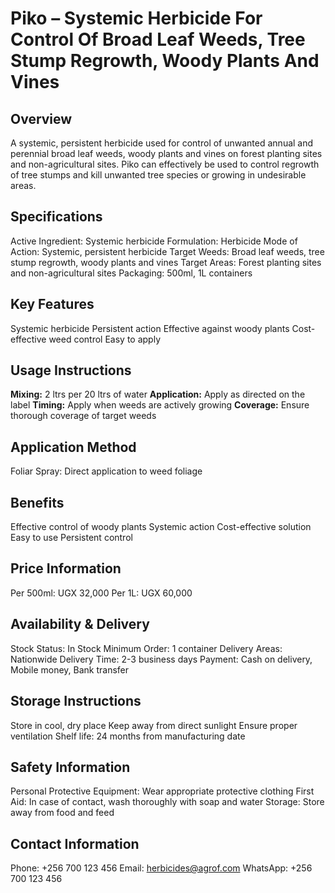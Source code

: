 # Piko – Systemic Herbicide For Control Of Broad Leaf Weeds, Tree Stump Regrowth, Woody Plants And Vines

## Overview
A systemic, persistent herbicide used for control of unwanted annual and perennial broad leaf weeds, woody plants and vines on forest planting sites and non-agricultural sites. Piko can effectively be used to control regrowth of tree stumps and kill unwanted tree species or growing in undesirable areas.

## Specifications
Active Ingredient: Systemic herbicide
Formulation: Herbicide
Mode of Action: Systemic, persistent herbicide
Target Weeds: Broad leaf weeds, tree stump regrowth, woody plants and vines
Target Areas: Forest planting sites and non-agricultural sites
Packaging: 500ml, 1L containers

## Key Features
Systemic herbicide
Persistent action
Effective against woody plants
Cost-effective weed control
Easy to apply

## Usage Instructions
**Mixing:** 2 ltrs per 20 ltrs of water
**Application:** Apply as directed on the label
**Timing:** Apply when weeds are actively growing
**Coverage:** Ensure thorough coverage of target weeds

## Application Method
Foliar Spray: Direct application to weed foliage

## Benefits
Effective control of woody plants
Systemic action
Cost-effective solution
Easy to use
Persistent control

## Price Information
Per 500ml: UGX 32,000
Per 1L: UGX 60,000

## Availability & Delivery
Stock Status: In Stock
Minimum Order: 1 container
Delivery Areas: Nationwide
Delivery Time: 2-3 business days
Payment: Cash on delivery, Mobile money, Bank transfer

## Storage Instructions
Store in cool, dry place
Keep away from direct sunlight
Ensure proper ventilation
Shelf life: 24 months from manufacturing date

## Safety Information
Personal Protective Equipment: Wear appropriate protective clothing
First Aid: In case of contact, wash thoroughly with soap and water
Storage: Store away from food and feed

## Contact Information
Phone: +256 700 123 456
Email: herbicides@agrof.com
WhatsApp: +256 700 123 456

